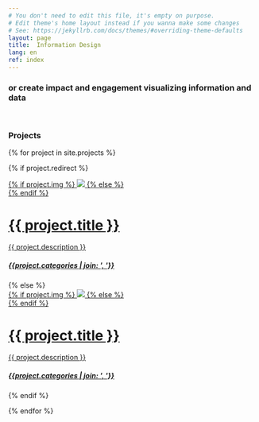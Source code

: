 ```yaml
---
# You don't need to edit this file, it's empty on purpose.
# Edit theme's home layout instead if you wanna make some changes
# See: https://jekyllrb.com/docs/themes/#overriding-theme-defaults
layout: page
title:  Information Design
lang: en
ref: index
---
```


### or create impact and engagement visualizing information and data

<br>

### Projects

{% for project in site.projects %}

{% if project.redirect %}
<div class="projectgrid">
    <div class="thumbnail">
        <a href="{{ project.redirect }}" target="_blank">
        {% if project.img %}
        <img class="thumbnail" src="{{ project.img }}"/>
        {% else %}
        <div class="thumbnail blankbox"></div>
        {% endif %}    
        <span>
            <h1>{{ project.title }}</h1>
            <p>{{ project.description }}</p>
            <h5><i>{{project.categories | join: ', '}}</i></h5>
        </span>
        </a>
    </div>
</div>
{% else %}

<div class="projectgrid">
    <div class="thumbnail">
        <a href="{{ site.baseurl }}{{ project.url }}">
        {% if project.img %}
        <img class="thumbnail" src="{{ project.img }}"/>
        {% else %}
        <div class="thumbnail blankbox"></div>
        {% endif %}    
        <span>
            <h1>{{ project.title }}</h1>
            <p>{{ project.description }}</p>
            <h5><i>{{project.categories | join: ', '}}</i></h5>
        </span>
        </a>
    </div>
</div>

{% endif %}

{% endfor %}
